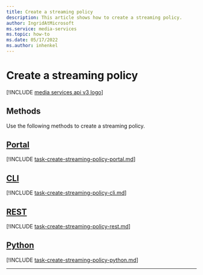 ```yaml
---
title: Create a streaming policy
description: This article shows how to create a streaming policy.
author: IngridAtMicrosoft
ms.service: media-services
ms.topic: how-to
ms.date: 05/17/2022
ms.author: inhenkel
---
```


# Create a streaming policy

[!INCLUDE [media services api v3 logo](./includes/v3-hr.md)]

## Methods

Use the following methods to create a streaming policy.

## [Portal](#tab/portal/)

[!INCLUDE [task-create-streaming-policy-portal.md](./includes/task-create-streaming-policy-portal.md)]

## [CLI](#tab/cli/)

[!INCLUDE [task-create-streaming-policy-cli.md](./includes/task-create-streaming-policy-cli.md)]

## [REST](#tab/rest/)

[!INCLUDE [task-create-streaming-policy-rest.md](./includes/task-create-streaming-policy-rest.md)]

## [Python](#tab/python/)

[!INCLUDE [task-create-streaming-policy-python.md](./includes/task-create-streaming-policy-python.md)]

---
